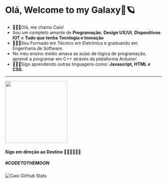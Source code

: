 # Olá, Welcome to my Galaxy🚀🪐
- 🙋🏻‍♂️Olá, me chamo Caio!
- Sou um completo amante de <strong>Programação</strong>, <strong>Design UX/UI</strong>, <strong>Dispositivos IOT</strong> e <strong>Tudo que tenha Tecnlogia e Inovação</strong>
- 👨🏻‍💻Sou Formado em Técnico em Eletrônica e graduando em Engenharia de Software.<br>
- No meu ensino médio amava as aulas de lógica de programação, aprendi a programar em C++ atrávés da plataforma Arduino!<br>
- 👨🏻‍🚀Sigo aprendendo outras linguagens como: <strong>Javascript, HTML e CSS.</strong><br>

---

<img src="https://media2.giphy.com/media/PmYFV3urYHA7y35cRQ/giphy.gif?cid=ecf05e47f00um43yrxhrujjawp596nupz22wwiec1wxyikvf&rid=giphy.gif&ct=g" width="200" height="200" />
  
  
  #### Sigo em direção ao Destino 👨🏻‍🚀🚀🚩🌑
  ##### #CODETOTHEMOON

![Caio GitHub Stats](https://github-readme-stats.vercel.app/api?username=caioaugust&theme=material-palenight&show_icons=true)
</div>

